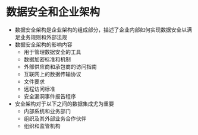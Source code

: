 # **数据安全和企业架构**

- 数据安全架构是企业架构的组成部分，描述了企业内部如何实现数据安全以满足业务规则和外部法规
- 数据安全架构的影响内容
  - 用于管理数据安全的工具
  - 数据加密标准和机制
  - 外部供应商和承包商的访问指南
  - 互联网上的数据传输协议
  - 文件要求
  - 远程访问标准
  - 安全漏洞事件报告程序
- 安全架构对于以下之间的数据集成尤为重要
  - 内部系统和业务部门
  - 组织及其外部业务合作伙伴
  - 组织和监管机构